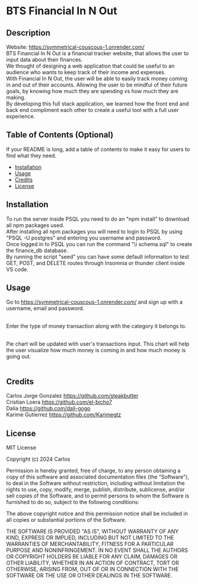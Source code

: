 # BTS Financial In N Out

## Description
Website: https://symmetrical-couscous-1.onrender.com/ <br>
BTS Financial In N Out is a financial tracker website, that allows the user to input data about their finances. <br>
We thought of designing a web application that could be useful to an audience who wants to keep track of their income and expenses. <br>
With Financial In N Out, the user will be able to easily track money coming in and out of their accounts. Allowing the user to be mindful of their future goals, by knowing how much they are spending vs how much they are making. <br>
By developing this full stack application, we learned how the front end and back end compliment each other to create a useful tool with a full user experience. 

## Table of Contents (Optional)

If your README is long, add a table of contents to make it easy for users to find what they need.

- [Installation](#installation)
- [Usage](#usage)
- [Credits](#credits)
- [License](#license)

## Installation

To run the server inside PSQL you need to do an "npm install" to download all npm packages used. <br>
After installing all npm packages you will need to login to PSQL by using "PSQL -U postgres" and entering you username and password. <br>
Once logged in to PSQL you can run the command "\i schema.sql" to create the finance_db database. <br>
By running the script "seed" you can have some default information to test GET, POST, and DELETE routes through Insomnia or thunder client inside VS code.

## Usage

Go to https://symmetrical-couscous-1.onrender.com/ and sign up with a username, email and password. <br><br>

Enter the type of money transaction along with the category it belongs to. <br><br>

Pie chart will be updated with user's transactions input. This chart will help the user visualize how much money is coming in and how much money is going out. <br><br>



## Credits

Carlos Jorge Gonzalez https://github.com/steakbutter <br>
Cristian Loera https://github.com/el-bicho7 <br>
Dalia  https://github.com/dali-gogo <br>
Karime Gutierrez https://github.com/Karimegtz

## License

MIT License

Copyright (c) 2024 Carlos

Permission is hereby granted, free of charge, to any person obtaining a copy
of this software and associated documentation files (the "Software"), to deal
in the Software without restriction, including without limitation the rights
to use, copy, modify, merge, publish, distribute, sublicense, and/or sell
copies of the Software, and to permit persons to whom the Software is
furnished to do so, subject to the following conditions:

The above copyright notice and this permission notice shall be included in all
copies or substantial portions of the Software.

THE SOFTWARE IS PROVIDED "AS IS", WITHOUT WARRANTY OF ANY KIND, EXPRESS OR
IMPLIED, INCLUDING BUT NOT LIMITED TO THE WARRANTIES OF MERCHANTABILITY,
FITNESS FOR A PARTICULAR PURPOSE AND NONINFRINGEMENT. IN NO EVENT SHALL THE
AUTHORS OR COPYRIGHT HOLDERS BE LIABLE FOR ANY CLAIM, DAMAGES OR OTHER
LIABILITY, WHETHER IN AN ACTION OF CONTRACT, TORT OR OTHERWISE, ARISING FROM,
OUT OF OR IN CONNECTION WITH THE SOFTWARE OR THE USE OR OTHER DEALINGS IN THE
SOFTWARE.

